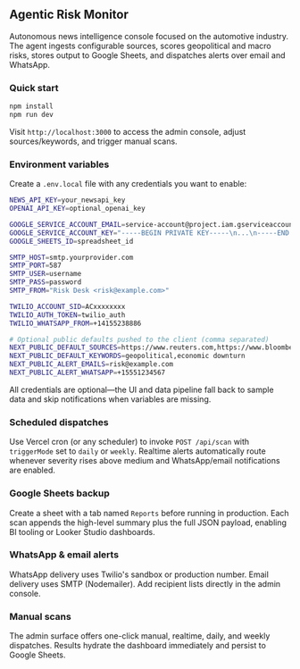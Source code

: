 ## Agentic Risk Monitor

Autonomous news intelligence console focused on the automotive industry. The agent ingests configurable sources, scores geopolitical and macro risks, stores output to Google Sheets, and dispatches alerts over email and WhatsApp.

### Quick start

```bash
npm install
npm run dev
```

Visit `http://localhost:3000` to access the admin console, adjust sources/keywords, and trigger manual scans.

### Environment variables

Create a `.env.local` file with any credentials you want to enable:

```bash
NEWS_API_KEY=your_newsapi_key
OPENAI_API_KEY=optional_openai_key

GOOGLE_SERVICE_ACCOUNT_EMAIL=service-account@project.iam.gserviceaccount.com
GOOGLE_SERVICE_ACCOUNT_KEY="-----BEGIN PRIVATE KEY-----\n...\n-----END PRIVATE KEY-----\n"
GOOGLE_SHEETS_ID=spreadsheet_id

SMTP_HOST=smtp.yourprovider.com
SMTP_PORT=587
SMTP_USER=username
SMTP_PASS=password
SMTP_FROM="Risk Desk <risk@example.com>"

TWILIO_ACCOUNT_SID=ACxxxxxxxx
TWILIO_AUTH_TOKEN=twilio_auth
TWILIO_WHATSAPP_FROM=+14155238886

# Optional public defaults pushed to the client (comma separated)
NEXT_PUBLIC_DEFAULT_SOURCES=https://www.reuters.com,https://www.bloomberg.com
NEXT_PUBLIC_DEFAULT_KEYWORDS=geopolitical,economic downturn
NEXT_PUBLIC_ALERT_EMAILS=risk@example.com
NEXT_PUBLIC_ALERT_WHATSAPP=+15551234567
```

All credentials are optional—the UI and data pipeline fall back to sample data and skip notifications when variables are missing.

### Scheduled dispatches

Use Vercel cron (or any scheduler) to invoke `POST /api/scan` with `triggerMode` set to `daily` or `weekly`. Realtime alerts automatically route whenever severity rises above medium and WhatsApp/email notifications are enabled.

### Google Sheets backup

Create a sheet with a tab named `Reports` before running in production. Each scan appends the high-level summary plus the full JSON payload, enabling BI tooling or Looker Studio dashboards.

### WhatsApp & email alerts

WhatsApp delivery uses Twilio's sandbox or production number. Email delivery uses SMTP (Nodemailer). Add recipient lists directly in the admin console.

### Manual scans

The admin surface offers one-click manual, realtime, daily, and weekly dispatches. Results hydrate the dashboard immediately and persist to Google Sheets.
